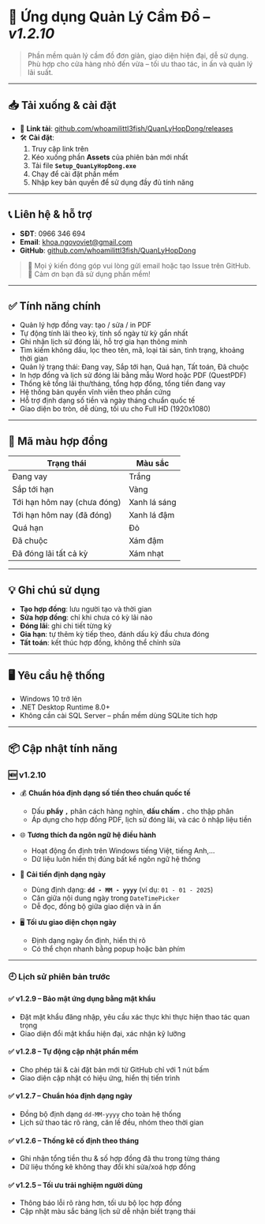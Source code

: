 # 📘 Ứng dụng Quản Lý Cầm Đồ – *v1.2.10*

> Phần mềm quản lý cầm đồ đơn giản, giao diện hiện đại, dễ sử dụng.  
> Phù hợp cho cửa hàng nhỏ đến vừa – tối ưu thao tác, in ấn và quản lý lãi suất.

---

## 📥 Tải xuống & cài đặt

- 🔗 **Link tải**: [github.com/whoamilittl3fish/QuanLyHopDong/releases](https://github.com/whoamilittl3fish/QuanLyHopDong/releases)
- 🛠 **Cài đặt**:
  1. Truy cập link trên
  2. Kéo xuống phần **Assets** của phiên bản mới nhất
  3. Tải file **`Setup_QuanLyHopDong.exe`**
  4. Chạy để cài đặt phần mềm
  5. Nhập key bản quyền để sử dụng đầy đủ tính năng

---

## 📞 Liên hệ & hỗ trợ

- **SĐT**: 0966 346 694  
- **Email**: khoa.ngovoviet@gmail.com  
- **GitHub**: [github.com/whoamilittl3fish/QuanLyHopDong](https://github.com/whoamilittl3fish/QuanLyHopDong)

> 💬 Mọi ý kiến đóng góp vui lòng gửi email hoặc tạo Issue trên GitHub.  
🙏 Cảm ơn bạn đã sử dụng phần mềm!

---

## ✅ Tính năng chính

- Quản lý hợp đồng vay: tạo / sửa / in PDF
- Tự động tính lãi theo kỳ, tính số ngày từ kỳ gần nhất
- Ghi nhận lịch sử đóng lãi, hỗ trợ gia hạn thông minh
- Tìm kiếm không dấu, lọc theo tên, mã, loại tài sản, tình trạng, khoảng thời gian
- Quản lý trạng thái: Đang vay, Sắp tới hạn, Quá hạn, Tất toán, Đã chuộc
- In hợp đồng và lịch sử đóng lãi bằng mẫu Word hoặc PDF (QuestPDF)
- Thống kê tổng lãi thu/tháng, tổng hợp đồng, tổng tiền đang vay
- Hệ thống bản quyền vĩnh viễn theo phần cứng
- Hỗ trợ định dạng số tiền và ngày tháng chuẩn quốc tế
- Giao diện bo tròn, dễ dùng, tối ưu cho Full HD (1920x1080)

---

## 🎨 Mã màu hợp đồng

| Trạng thái                     | Màu sắc      |
|-------------------------------|--------------|
| Đang vay                      | Trắng        |
| Sắp tới hạn                   | Vàng         |
| Tới hạn hôm nay (chưa đóng)  | Xanh lá sáng |
| Tới hạn hôm nay (đã đóng)    | Xanh lá đậm  |
| Quá hạn                       | Đỏ           |
| Đã chuộc                      | Xám đậm      |
| Đã đóng lãi tất cả kỳ        | Xám nhạt     |

---

## 💡 Ghi chú sử dụng

- **Tạo hợp đồng**: lưu người tạo và thời gian  
- **Sửa hợp đồng**: chỉ khi chưa có kỳ lãi nào  
- **Đóng lãi**: ghi chi tiết từng kỳ  
- **Gia hạn**: tự thêm kỳ tiếp theo, đánh dấu kỳ đầu chưa đóng  
- **Tất toán**: kết thúc hợp đồng, không thể chỉnh sửa

---

## 🖥️ Yêu cầu hệ thống

- Windows 10 trở lên  
- .NET Desktop Runtime 8.0+  
- Không cần cài SQL Server – phần mềm dùng SQLite tích hợp

---

## 📦 Cập nhật tính năng

### 🆕 v1.2.10

- 💰 **Chuẩn hóa định dạng số tiền theo chuẩn quốc tế**
  - Dấu **phẩy `,`** phân cách hàng nghìn, **dấu chấm `.`** cho thập phân
  - Áp dụng cho hợp đồng PDF, lịch sử đóng lãi, và các ô nhập liệu tiền

- 🌐 **Tương thích đa ngôn ngữ hệ điều hành**
  - Hoạt động ổn định trên Windows tiếng Việt, tiếng Anh,...
  - Dữ liệu luôn hiển thị đúng bất kể ngôn ngữ hệ thống

- 📅 **Cải tiến định dạng ngày**
  - Dùng định dạng: **`dd - MM - yyyy`** (ví dụ: `01 - 01 - 2025`)
  - Căn giữa nội dung ngày trong `DateTimePicker`
  - Dễ đọc, đồng bộ giữa giao diện và in ấn

- 🖥️ **Tối ưu giao diện chọn ngày**
  - Định dạng ngày ổn định, hiển thị rõ
  - Có thể chọn nhanh bằng popup hoặc bàn phím

---

### 🕘 Lịch sử phiên bản trước

#### ✅ v1.2.9 – Bảo mật ứng dụng bằng mật khẩu
- Đặt mật khẩu đăng nhập, yêu cầu xác thực khi thực hiện thao tác quan trọng
- Giao diện đổi mật khẩu hiện đại, xác nhận kỹ lưỡng

#### ✅ v1.2.8 – Tự động cập nhật phần mềm
- Cho phép tải & cài đặt bản mới từ GitHub chỉ với 1 nút bấm
- Giao diện cập nhật có hiệu ứng, hiển thị tiến trình

#### ✅ v1.2.7 – Chuẩn hóa định dạng ngày
- Đồng bộ định dạng `dd-MM-yyyy` cho toàn hệ thống
- Lịch sử thao tác rõ ràng, căn lề đều, nhóm theo thời gian

#### ✅ v1.2.6 – Thống kê cố định theo tháng
- Ghi nhận tổng tiền thu & số hợp đồng đã thu trong từng tháng
- Dữ liệu thống kê không thay đổi khi sửa/xoá hợp đồng

#### ✅ v1.2.5 – Tối ưu trải nghiệm người dùng
- Thông báo lỗi rõ ràng hơn, tối ưu bộ lọc hợp đồng
- Cập nhật màu sắc bảng lịch sử dễ nhận biết trạng thái
